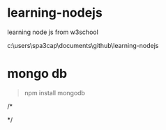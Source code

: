 # learning-nodejs
learning node js from w3school


c:\users\spa3cap\documents\github\learning-nodejs


# mongo db

> npm install mongodb


/*

*/
